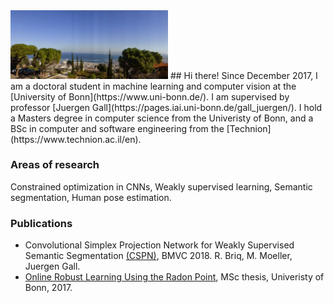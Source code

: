 <img src="https://github.com/briqr/briqr.github.io/blob/master/P1010391.JPG" alt="apprach" width="50%">
## Hi there! 
Since December 2017, I am a doctoral student in machine learning and computer vision at the [University of Bonn](https://www.uni-bonn.de/). I am supervised by professor [Juergen Gall](https://pages.iai.uni-bonn.de/gall_juergen/). I hold a Masters degree in computer science from the Univeristy of Bonn, and a BSc in computer and software engineering from the [Technion](https://www.technion.ac.il/en). 


### Areas of research
Constrained optimization in CNNs, Weakly supervised learning, Semantic segmentation, Human pose estimation.  

### Publications
 - Convolutional Simplex Projection Network for Weakly Supervised Semantic Segmentation [(CSPN)](https://arxiv.org/abs/1807.09169), BMVC 2018. R. Briq, M. Moeller, Juergen Gall.
  - [Online Robust Learning Using the Radon Point](https://1drv.ms/b/s!AkaKZSdGrfMlhDqSE09J1j47DkX9), MSc thesis, Univeristy of Bonn, 2017. 



